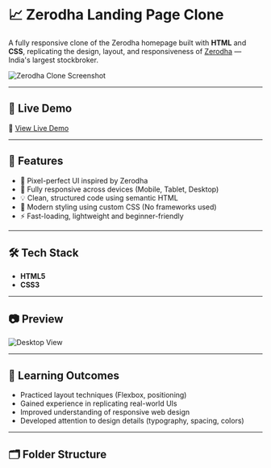 # 📈 Zerodha Landing Page Clone

A fully responsive clone of the Zerodha homepage built with **HTML** and **CSS**, replicating the design, layout, and responsiveness of [Zerodha](https://zerodha.com/) — India's largest stockbroker.

![Zerodha Clone Screenshot](https://github.com/NeerajKumar1001/Zerodha/blob/main/screenshot.png?raw=true)

---

## 🚀 Live Demo

🔗 [View Live Demo](https://neerajkumar1001.github.io/Zerodha/)

---

## 📌 Features

- 🎯 Pixel-perfect UI inspired by Zerodha
- 📱 Fully responsive across devices (Mobile, Tablet, Desktop)
- 💡 Clean, structured code using semantic HTML
- 🎨 Modern styling using custom CSS (No frameworks used)
- ⚡ Fast-loading, lightweight and beginner-friendly

---

## 🛠️ Tech Stack

- **HTML5**
- **CSS3**

---

## 📷 Preview

![Desktop View](https://github.com/NeerajKumar1001/Zerodha/blob/main/preview-desktop.png?raw=true)

---

## 🧠 Learning Outcomes

- Practiced layout techniques (Flexbox, positioning)
- Gained experience in replicating real-world UIs
- Improved understanding of responsive web design
- Developed attention to design details (typography, spacing, colors)

---

## 🗂️ Folder Structure


